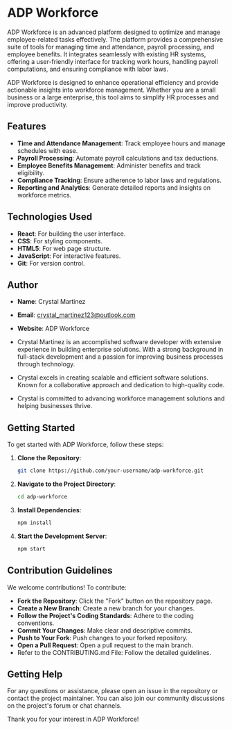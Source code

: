 # ADP Workforce

ADP Workforce is an advanced platform designed to optimize and manage employee-related tasks effectively. The platform provides a comprehensive suite of tools for managing time and attendance, payroll processing, and employee benefits. It integrates seamlessly with existing HR systems, offering a user-friendly interface for tracking work hours, handling payroll computations, and ensuring compliance with labor laws. 

ADP Workforce is designed to enhance operational efficiency and provide actionable insights into workforce management. Whether you are a small business or a large enterprise, this tool aims to simplify HR processes and improve productivity.

## Features
- **Time and Attendance Management**: Track employee hours and manage schedules with ease.
- **Payroll Processing**: Automate payroll calculations and tax deductions.
- **Employee Benefits Management**: Administer benefits and track eligibility.
- **Compliance Tracking**: Ensure adherence to labor laws and regulations.
- **Reporting and Analytics**: Generate detailed reports and insights on workforce metrics.

## Technologies Used
- **React**: For building the user interface.
- **CSS**: For styling components.
- **HTML5**: For web page structure.
- **JavaScript**: For interactive features.
- **Git**: For version control.

## Author
- **Name**: Crystal Martinez  
- **Email**: crystal_martinez123@outlook.com
- **Website**: ADP Workforce

- Crystal Martinez is an accomplished software developer with extensive experience in building enterprise solutions. With a strong background in full-stack development and a passion for improving business processes through technology.
- Crystal excels in creating scalable and efficient software solutions. Known for a collaborative approach and dedication to high-quality code.
- Crystal is committed to advancing workforce management solutions and helping businesses thrive.

## Getting Started

To get started with ADP Workforce, follow these steps:

1. **Clone the Repository**:
   ```bash
   git clone https://github.com/your-username/adp-workforce.git
2. **Navigate to the Project Directory**:
   ```bash
   cd adp-workforce
3. **Install Dependencies**:
   ```bash
   npm install
4. **Start the Development Server**:
   ```bash
   npm start
## Contribution Guidelines
We welcome contributions! To contribute:

- **Fork the Repository**: Click the "Fork" button on the repository page.
- **Create a New Branch**: Create a new branch for your changes.
- **Follow the Project's Coding Standards**: Adhere to the coding conventions.
- **Commit Your Changes**: Make clear and descriptive commits.
- **Push to Your Fork**: Push changes to your forked repository.
- **Open a Pull Request**: Open a pull request to the main branch.
- Refer to the CONTRIBUTING.md File: Follow the detailed guidelines.

## Getting Help
For any questions or assistance, please open an issue in the repository or contact the project maintainer. You can also join our community discussions on the project's forum or chat channels.

Thank you for your interest in ADP Workforce!


